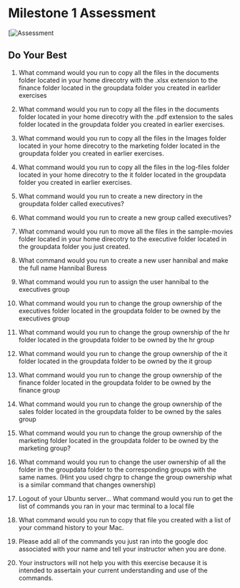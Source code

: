 # Milestone 1 Assessment

[![Assessment](assessment.jpeg)

## Do Your Best

1. What command would you run to copy all the files in the documents folder located in your home direcotry with the .xlsx extension to the finance folder located in the groupdata folder you created in earlider exercises

2.  What command would you run to copy all the files in the documents folder located in your home direcotry with the .pdf extension to the sales folder located in the groupdata folder you created in earlier exercises.

3.  What command would you run to copy all the files in the Images folder located in your home direcotry to the marketing folder located in the groupdata folder you created in earlier exercises.

4.  What command would you run to copy all the files in the log-files folder located in your home direcotry to the it folder located in the groupdata folder you created in earlier exercises.


5. What command would you run to create a new directory in the groupdata folder called executives?

6. What command would you run to create a new group called executives? 

7.  What command would you run to move all the files in the sample-movies folder located in your home direcotry to the executive folder located in the groupdata folder you just created.

8.  What command would you run to create a new user hannibal and make the full name Hannibal Buress

9. What command would you run to assign the user hannibal to the executives group

10. What command would you run to change the group ownership of the executives folder located in the groupdata folder to be owned by the executives group

11. What command would you run to change the group ownership of the hr folder located in the groupdata folder to be owned by the hr group

12. What command would you run to change the group ownership of the it folder located in the groupdata folder to be owned by the it group

13. What command would you run to change the group ownership of the finance folder located in the groupdata folder to be owned by the finance group

14. What command would you run to change the group ownership of the sales folder located in the groupdata folder to be owned by the sales group

15. What command would you run to change the group ownership of the marketing folder located in the groupdata folder to be owned by the marketing group?

16. What command would you run to change the user ownership of all the folder in the groupdata folder to the corresponding groups with the same names. (Hint you used chgrp to change the group ownership what is a similar command that changes ownership)

17. Logout of your Ubuntu server... What command would you run to get the list of commands you ran in your mac terminal to a local file

18. What command would you run to copy that file you created with a list of your command history to your Mac.

19. Please add all of the commands you just ran into the google doc associated with your name and tell your instructor when you are done.

20. Your instructors will not help you with this exercise because it is intended to assertain your current understanding and use of the commands.

